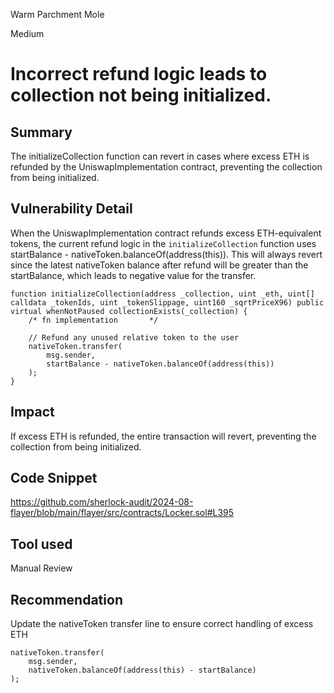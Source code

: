 Warm Parchment Mole

Medium

# Incorrect refund logic leads to collection not being initialized.

## Summary
The initializeCollection function can revert in cases where excess ETH is refunded by the UniswapImplementation contract, preventing the collection from being initialized.

## Vulnerability Detail
When the UniswapImplementation contract refunds excess ETH-equivalent tokens, the current refund logic in the `initializeCollection` function uses startBalance - nativeToken.balanceOf(address(this)). This will always revert since the latest nativeToken balance after refund will be greater than the startBalance, which leads to negative value for the transfer.

```solidity
function initializeCollection(address _collection, uint _eth, uint[] calldata _tokenIds, uint _tokenSlippage, uint160 _sqrtPriceX96) public virtual whenNotPaused collectionExists(_collection) {
    /* fn implementation       */

    // Refund any unused relative token to the user
    nativeToken.transfer(
        msg.sender,
        startBalance - nativeToken.balanceOf(address(this))
    );
}
```

## Impact
If excess ETH is refunded, the entire transaction will revert, preventing the collection from being initialized.

## Code Snippet
https://github.com/sherlock-audit/2024-08-flayer/blob/main/flayer/src/contracts/Locker.sol#L395

## Tool used

Manual Review

## Recommendation
Update the nativeToken transfer line to ensure correct handling of excess ETH
```solidity
nativeToken.transfer(
    msg.sender,
    nativeToken.balanceOf(address(this) - startBalance)
);
```